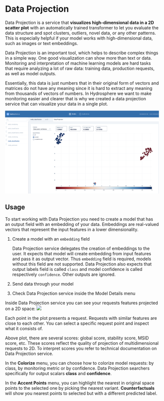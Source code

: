 # Data Projection

Data Projection is a service that **visualizes high-dimensional data in a 2D scatter plot** with an automatically trained transformer to let you evaluate the data structure and spot clusters, outliers, novel data, or any other patterns. This is especially helpful if your model works with high-dimensional data, such as images or text embeddings.

Data Projection is an important tool, which helps to describe complex things in a simple way. One good visualization can show more than text or data. Monitoring and interpretation of machine learning models are hard tasks that require analyzing a lot of raw data: training data, production requests, as well as model outputs.

Essentially, this data is just numbers that in their original form of vectors and matrices do not have any meaning since it is hard to extract any meaning from thousands of vectors of numbers. In Hydrosphere we want to make monitoring easier and clearer that is why we created a data projection service that can visualize your data in a single plot.

![](../../.gitbook/assets/data_projection_screenshot%20%281%29%20%281%29.png)

## Usage

To start working with Data Projection you need to create a model that has an output field with an embedding of your data. Embeddings are real-valued vectors that represent the input features in a lower dimensionality.

1. Create a model with an `embedding` field

   Data Projection service delegates the creation of embeddings to the user. It expects that model will create embedding from input features and pass it as output vector. Thus `embedding` field is required, models without this field are not supported. Data Projection also expects that output labels field is called `class` and model confidence is called respectively `confidence`. Other outputs are ignored.

2. Send data through your model
3. Check Data Projection service inside the Model Details menu

Inside Data Projection service you can see your requests features projected on a 2D space: ![](https://github.com/Hydrospheredata/hydro-serving/tree/54b7457851ad9de078cd092f083b8492dea6edca/docs/services/interpretability/images/data_projector_ui_tips.png)

Each point in the plot presents a request. Requests with similar features are close to each other. You can select a specific request point and inspect what it consists of.

Above plot, there are several scores: global score, stability score, MSID score, etc. These scores reflect the quality of projection of multidimensional requests to 2D. To interpret scores you refer to technical documentation on Data Projection service.

In the **Colorize** menu, you can choose how to colorize model requests: by class, by monitoring metric or by confidence. Data Projection searchers specifically for output scalars **class** and **confidence**.

In the **Accent Points** menu, you can highlight the nearest in original space points to the selected one by picking the nearest variant. **Counterfactuals** will show you nearest points to selected but with a different predicted label.

